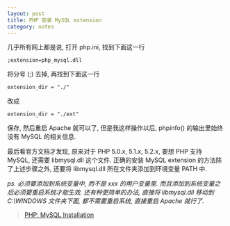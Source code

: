 ```yaml
---
layout: post
title: PHP 安装 MySQL extension
category: notes
---
```

几乎所有网上都是说, 打开 php.ini, 找到下面这一行

    ;extension=php_mysql.dll

将分号 (;) 去掉, 再找到下面这一行

    extension_dir = "./"

改成

    extension_dir = "./ext"

保存, 然后重启 Apache 就可以了, 但是我这样操作以后, phpinfo() 的输出里始终没有 MySQL 的相关信息.

最后看官方文档才发现, 原来对于 PHP 5.0.x, 5.1.x, 5.2.x, 要想 PHP 支持 MySQL, 还需要 libmysql.dll 这个文件.
正确的安装 MySQL extension 的方法除了上述步骤之外, 还要将 libmysql.dll 所在文件夹添加到环境变量 PATH 中.

*ps. 必须要添加到系统变量中, 而不是 xxx 的用户变量里. 而且添加到系统变量之后必须要重启系统才能生效. 还有种更简单的办法, 
直接将 libmysql.dll 移动到 C:\WINDOWS 文件夹下面, 都不需要重启系统, 直接重启 Apache 就行了.*

> [PHP: MySQL Installation](http://php.net/manual/en/mysql.installation.php)
